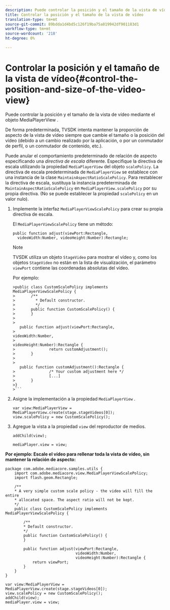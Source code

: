 ```yaml
---
description: Puede controlar la posición y el tamaño de la vista de vídeo mediante el objeto MediaPlayerView .
title: Controlar la posición y el tamaño de la vista de vídeo
translation-type: tm+mt
source-git-commit: 89bdda1d4bd5c126f19ba75a819942df901183d1
workflow-type: tm+mt
source-wordcount: '218'
ht-degree: 0%

---
```



# Controlar la posición y el tamaño de la vista de vídeo{#control-the-position-and-size-of-the-video-view}

Puede controlar la posición y el tamaño de la vista de vídeo mediante el objeto MediaPlayerView .

De forma predeterminada, TVSDK intenta mantener la proporción de aspecto de la vista de vídeo siempre que cambie el tamaño o la posición del vídeo (debido a un cambio realizado por la aplicación, o por un conmutador de perfil, o un conmutador de contenido, etc.).

Puede anular el comportamiento predeterminado de relación de aspecto especificando una *directiva de escala* diferente. Especifique la directiva de escala utilizando la propiedad `MediaPlayerView` del objeto `scalePolicy`. La directiva de escala predeterminada de `MediaPlayerView` se establece con una instancia de la clase `MaintainAspectRatioScalePolicy`. Para restablecer la directiva de escala, sustituya la instancia predeterminada de `MaintainAspectRatioScalePolicy` en `MediaPlayerView.scalePolicy` por su propia directiva. (No se puede establecer la propiedad `scalePolicy` en un valor nulo).

1. Implemente la interfaz `MediaPlayerViewScalePolicy` para crear su propia directiva de escala.

   El `MediaPlayerViewScalePolicy` tiene un método:

   ```
   public function adjust(viewPort:Rectangle, 
     videoWidth:Number, videoHeight:Number):Rectangle;
   ```

   >[!NOTE]
   >
   >TVSDK utiliza un objeto `StageVideo` para mostrar el vídeo y, como los objetos `StageVideo` no están en la lista de visualización, el parámetro `viewPort` contiene las coordenadas absolutas del vídeo.
   >
   >
   >Por ejemplo:
   >
   >
   ```
   >public class CustomScalePolicy implements MediaPlayerViewScalePolicy { 
   >       /** 
   >         * Default constructor. 
   >         */ 
   >       public function CustomScalePolicy() { 
   >       } 
   > 
   >    
      public function adjust(viewPort:Rectangle,  
   >                                                     videoWidth:Number,  
   >                                                     videoHeight:Number):Rectangle { 
   >               return customAdjustment(); 
   >       } 
   > 
   >    
      public function customAdjustment():Rectangle { 
   >               /* Your custom adjustment here */ 
   >               [...] 
   >       } 
   >}
   >```

1. Asigne la implementación a la propiedad `MediaPlayerView` .

   ```
   var view:MediaPlayerView = MediaPlayerView.create(stage.stageVideos[0]); 
   view.scalePolicy = new CustomScalePolicy();
   ```

1. Agregue la vista a la propiedad `view` del reproductor de medios.

   ```
   addChild(view); 
   
   mediaPlayer.view = view;
   ```

<!--<a id="example_7B08ECCDA17B4DD191FC672BD1F4C850"></a>-->

**Por ejemplo: Escale el vídeo para rellenar toda la vista de vídeo, sin mantener la relación de aspecto:**

```
package com.adobe.mediacore.samples.utils { 
    import com.adobe.mediacore.view.MediaPlayerViewScalePolicy; 
    import flash.geom.Rectangle; 
 
    /** 
    * A very simple custom scale policy - the video will fill the entire 
    * allocated space. The aspect ratio will not be kept. 
    */ 
    public class CustomScalePolicy implements MediaPlayerViewScalePolicy { 
 
        /** 
        * Default constructor. 
        */ 
        public function CustomScalePolicy() { 
        } 
 
        public function adjust(viewPort:Rectangle, 
                               videoWidth:Number,  
                               videoHeight:Number):Rectangle { 
            return viewPort; 
        } 
    } 
} 
 
var view:MediaPlayerView = MediaPlayerView.create(stage.stageVideos[0]); 
view.scalePolicy = new CustomScalePolicy(); 
addChild(view); 
mediaPlayer.view = view;
```

